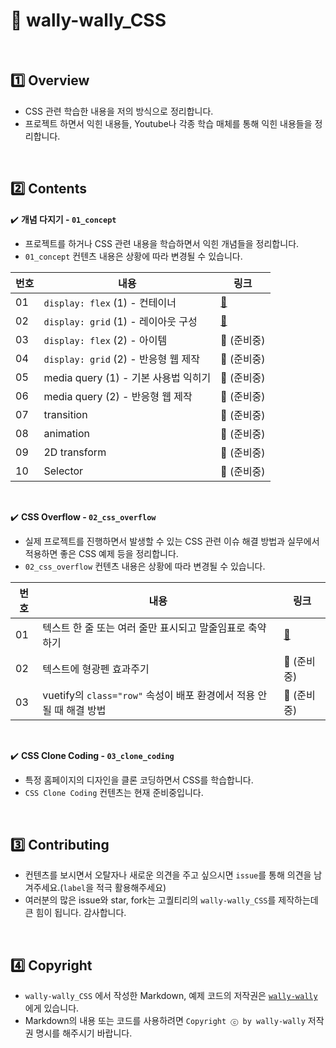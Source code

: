 # :art: wally-wally_CSS

<br>

## :one: Overview

- CSS 관련 학습한 내용을 저의 방식으로 정리합니다.
- 프로젝트 하면서 익힌 내용들, Youtube나 각종 학습 매체를 통해 익힌 내용들을 정리합니다.

<br>

## :two: Contents

:heavy_check_mark: <b>개념 다지기 - `01_concept`</b>

- 프로젝트를 하거나 CSS 관련 내용을 학습하면서 익힌 개념들을 정리합니다.
- `01_concept` 컨텐츠 내용은 상황에 따라 변경될 수 있습니다.

| 번호 | 내용                                 | 링크                                                         |
| ---- | ------------------------------------ | ------------------------------------------------------------ |
| 01   | `display: flex` (1) - 컨테이너       | <a href="https://github.com/wally-wally/CSS_Study/tree/master/01_concept/01_display_flex_1" target="_blank">:link:</a> |
| 02   | `display: grid` (1) - 레이아웃 구성  | <a href="https://github.com/wally-wally/CSS_Study/tree/master/01_concept/02_display_grid_1" target="_blank">:link:</a> |
| 03   | `display: flex` (2) - 아이템         | :link: (준비중)                                              |
| 04   | `display: grid` (2) - 반응형 웹 제작 | :link: (준비중)                                              |
| 05   | media query (1) - 기본 사용법 익히기 | :link: (준비중)                                              |
| 06   | media query (2) - 반응형 웹 제작     | :link: (준비중)                                              |
| 07   | transition                           | :link: (준비중)                                              |
| 08   | animation                            | :link: (준비중)                                              |
| 09   | 2D transform                         | :link: (준비중)                                              |
| 10   | Selector                             | :link: (준비중)                                              |

<br>

:heavy_check_mark: <b>CSS Overflow - `02_css_overflow`</b>

- 실제 프로젝트를 진행하면서 발생할 수 있는 CSS 관련 이슈 해결 방법과 실무에서 적용하면 좋은 CSS 예제 등을 정리합니다.
- `02_css_overflow` 컨텐츠 내용은 상황에 따라 변경될 수 있습니다.

| 번호 | 내용                                                         | 링크                                                         |
| ---- | ------------------------------------------------------------ | ------------------------------------------------------------ |
| 01   | 텍스트 한 줄 또는 여러 줄만 표시되고 말줄임표로 축약하기     | <a href="https://github.com/wally-wally/CSS_Study/tree/master/02_css_overflow/01" target="_blank">:link:</a> |
| 02   | 텍스트에 형광펜 효과주기                                     | :link: (준비중)                                              |
| 03   | vuetify의 `class="row"` 속성이 배포 환경에서 적용 안 될 때 해결 방법 | :link: (준비중)                                              |

<br>

:heavy_check_mark: <b>CSS Clone Coding - `03_clone_coding`</b>

- 특정 홈페이지의 디자인을 클론 코딩하면서 CSS를 학습합니다.
- `CSS Clone Coding` 컨텐츠는 현재 준비중입니다.

<br>

## :three: Contributing

- 컨텐츠를 보시면서 오탈자나 새로운 의견을 주고 싶으시면 `issue`를 통해 의견을 남겨주세요.(`label`을 적극 활용해주세요)
- 여러분의 많은 issue와 star, fork는 고퀄티리의 `wally-wally_CSS`를 제작하는데 큰 힘이 됩니다. 감사합니다.

<br>

## :four: Copyright

- `wally-wally_CSS` 에서 작성한 Markdown, 예제 코드의 저작권은 <a href="https://github.com/wally-wally" target="_blank">`wally-wally`</a>에게 있습니다.
- Markdown의 내용 또는 코드를 사용하려면 `Copyright ⓒ by wally-wally` 저작권 명시를 해주시기 바랍니다.

